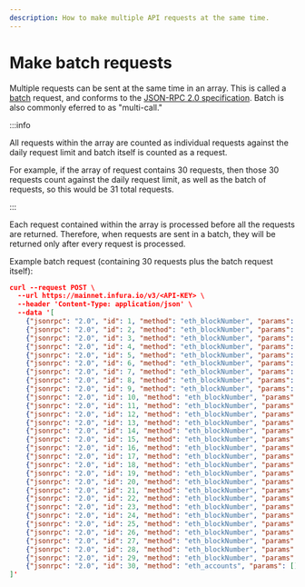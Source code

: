 ```yaml
---
description: How to make multiple API requests at the same time. 
---
```


# Make batch requests

Multiple requests can be sent at the same time in an array. This is called a [batch](https://www.jsonrpc.org/specification#batch)
request, and conforms to the [JSON-RPC 2.0 specification](https://www.jsonrpc.org/specification). Batch is also commonly 
eferred to as "multi-call."

:::info

All requests within the array are counted as individual requests against the daily request limit and batch itself is counted as a request.

For example, if the array of request contains 30 requests, then those 30 requests count against the daily request limit, as well as the batch of requests, so this would be 31 total requests.

:::

Each request contained within the array is processed before all the requests are returned. Therefore, when requests are sent in a batch, they will be returned only after every request is processed.

Example batch request (containing 30 requests plus the batch request itself):

```json
curl --request POST \
  --url https://mainnet.infura.io/v3/<API-KEY> \
  --header 'Content-Type: application/json' \
  --data '[
	{"jsonrpc": "2.0", "id": 1, "method": "eth_blockNumber", "params": []},
	{"jsonrpc": "2.0", "id": 2, "method": "eth_blockNumber", "params": []},
	{"jsonrpc": "2.0", "id": 3, "method": "eth_blockNumber", "params": []},
	{"jsonrpc": "2.0", "id": 4, "method": "eth_blockNumber", "params": []},
	{"jsonrpc": "2.0", "id": 5, "method": "eth_blockNumber", "params": []},
	{"jsonrpc": "2.0", "id": 6, "method": "eth_blockNumber", "params": []},
	{"jsonrpc": "2.0", "id": 7, "method": "eth_blockNumber", "params": []},
	{"jsonrpc": "2.0", "id": 8, "method": "eth_blockNumber", "params": []},
	{"jsonrpc": "2.0", "id": 9, "method": "eth_blockNumber", "params": []},
	{"jsonrpc": "2.0", "id": 10, "method": "eth_blockNumber", "params": []},
	{"jsonrpc": "2.0", "id": 11, "method": "eth_blockNumber", "params": []},
	{"jsonrpc": "2.0", "id": 12, "method": "eth_blockNumber", "params": []},
	{"jsonrpc": "2.0", "id": 13, "method": "eth_blockNumber", "params": []},
	{"jsonrpc": "2.0", "id": 14, "method": "eth_blockNumber", "params": []},
	{"jsonrpc": "2.0", "id": 15, "method": "eth_blockNumber", "params": []},
	{"jsonrpc": "2.0", "id": 16, "method": "eth_blockNumber", "params": []},
	{"jsonrpc": "2.0", "id": 17, "method": "eth_blockNumber", "params": []},
	{"jsonrpc": "2.0", "id": 18, "method": "eth_blockNumber", "params": []},
	{"jsonrpc": "2.0", "id": 19, "method": "eth_blockNumber", "params": []},
	{"jsonrpc": "2.0", "id": 20, "method": "eth_blockNumber", "params": []},
	{"jsonrpc": "2.0", "id": 21, "method": "eth_blockNumber", "params": []},
	{"jsonrpc": "2.0", "id": 22, "method": "eth_blockNumber", "params": []},
	{"jsonrpc": "2.0", "id": 23, "method": "eth_blockNumber", "params": []},
	{"jsonrpc": "2.0", "id": 24, "method": "eth_blockNumber", "params": []},
	{"jsonrpc": "2.0", "id": 25, "method": "eth_blockNumber", "params": []},
	{"jsonrpc": "2.0", "id": 26, "method": "eth_blockNumber", "params": []},
	{"jsonrpc": "2.0", "id": 27, "method": "eth_blockNumber", "params": []},
	{"jsonrpc": "2.0", "id": 28, "method": "eth_blockNumber", "params": []},
	{"jsonrpc": "2.0", "id": 29, "method": "eth_blockNumber", "params": []},
	{"jsonrpc": "2.0", "id": 30, "method": "eth_accounts", "params": []}
]'

```
